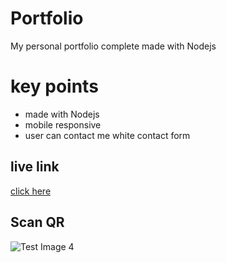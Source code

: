 
# Portfolio 

My personal portfolio complete made with Nodejs 


# key points

- made with Nodejs
- mobile responsive 
- user can contact me white contact form 


## live link

[click here](https://bit.ly/3SHnYQH)

## Scan QR
![Test Image 4](https://i.postimg.cc/ncG1MDkV/bit-ly-3-SHn-YQH.png "QR" )



